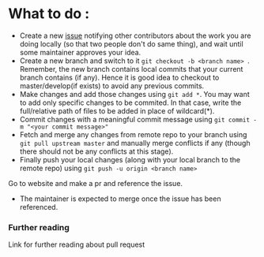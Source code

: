 # What to do :
 
 * Create a new [issue](https://github.com/harshraj22/hands_on_git/issues) notifying other contributors about the work you are doing locally (so that two people don't do same thing), and wait until some maintainer approves your idea.
 * Create a new branch and switch to it ```git checkout -b <branch name> ```. Remember, the new branch contains local commits that your current branch contains (if any). Hence it is good idea to checkout to master/develop(if exists) to avoid any previous commits.
 * Make changes and add those changes using ```git add *```. You may want to add only specific changes to be commited. In that case, write the full/relative path of files to be added in place of wildcard(*).
 * Commit changes with a meaningful commit message using ```git commit -m "<your commit message>"```
 * Fetch and merge any changes from remote repo to your branch using ``` git pull upstream master ``` and manually merge conflicts if any (though there should not be any conflicts at this stage).
 * Finally push your local changes (along with your local branch to the remote repo) using ```git push -u origin <branch name> ```

Go to website and make a pr and reference the issue.
 * The maintainer is expected to merge once the issue has been referenced.

### Further reading 
Link for further reading about pull request